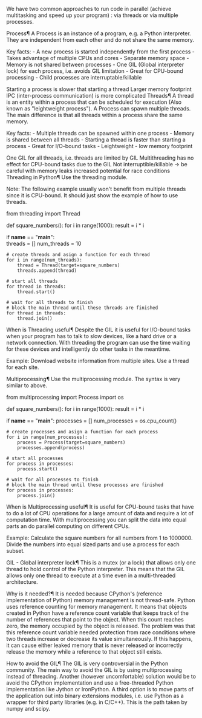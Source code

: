 We have two common approaches to run code in parallel (achieve multitasking and speed up your program) : via threads or via multiple processes.

Process¶
A Process is an instance of a program, e.g. a Python interpreter. They are independent from each other and do not share the same memory.

Key facts: - A new process is started independently from the first process - Takes advantage of multiple CPUs and cores - Separate memory space - Memory is not shared between processes - One GIL (Global interpreter lock) for each process, i.e. avoids GIL limitation - Great for CPU-bound processing - Child processes are interruptable/killable

Starting a process is slower that starting a thread
Larger memory footprint
IPC (inter-process communication) is more complicated
Threads¶
A thread is an entity within a process that can be scheduled for execution (Also known as "leightweight process"). A Process can spawn multiple threads. The main difference is that all threads within a process share the same memory.

Key facts: - Multiple threads can be spawned within one process - Memory is shared between all threads - Starting a thread is faster than starting a process - Great for I/O-bound tasks - Leightweight - low memory footprint

One GIL for all threads, i.e. threads are limited by GIL
Multithreading has no effect for CPU-bound tasks due to the GIL
Not interruptible/killable -> be careful with memory leaks
increased potential for race conditions
Threading in Python¶
Use the threading module.

Note: The following example usually won't benefit from multiple threads since it is CPU-bound. It should just show the example of how to use threads.

from threading import Thread

def square_numbers():
    for i in range(1000):
        result = i * i


if __name__ == "__main__":        
    threads = []
    num_threads = 10

    # create threads and asign a function for each thread
    for i in range(num_threads):
        thread = Thread(target=square_numbers)
        threads.append(thread)

    # start all threads
    for thread in threads:
        thread.start()

    # wait for all threads to finish
    # block the main thread until these threads are finished
    for thread in threads:
        thread.join()
When is Threading useful¶
Despite the GIL it is useful for I/O-bound tasks when your program has to talk to slow devices, like a hard drive or a network connection. With threading the program can use the time waiting for these devices and intelligently do other tasks in the meantime.

Example: Download website information from multiple sites. Use a thread for each site.

Multiprocessing¶
Use the multiprocessing module. The syntax is very similar to above.

from multiprocessing import Process
import os


def square_numbers():
    for i in range(1000):
        result = i * i


if __name__ == "__main__":
    processes = []
    num_processes = os.cpu_count()

    # create processes and asign a function for each process
    for i in range(num_processes):
        process = Process(target=square_numbers)
        processes.append(process)

    # start all processes
    for process in processes:
        process.start()

    # wait for all processes to finish
    # block the main thread until these processes are finished
    for process in processes:
        process.join()
When is Multiprocessing useful¶
It is useful for CPU-bound tasks that have to do a lot of CPU operations for a large amount of data and require a lot of computation time. With multiprocessing you can split the data into equal parts an do parallel computing on different CPUs.

Example: Calculate the square numbers for all numbers from 1 to 1000000. Divide the numbers into equal sized parts and use a process for each subset.

GIL - Global interpreter lock¶
This is a mutex (or a lock) that allows only one thread to hold control of the Python interpreter. This means that the GIL allows only one thread to execute at a time even in a multi-threaded architecture.

Why is it needed?¶
It is needed because CPython's (reference implementation of Python) memory management is not thread-safe. Python uses reference counting for memory management. It means that objects created in Python have a reference count variable that keeps track of the number of references that point to the object. When this count reaches zero, the memory occupied by the object is released. The problem was that this reference count variable needed protection from race conditions where two threads increase or decrease its value simultaneously. If this happens, it can cause either leaked memory that is never released or incorrectly release the memory while a reference to that object still exists.

How to avoid the GIL¶
The GIL is very controversial in the Python community. The main way to avoid the GIL is by using multiprocessing instead of threading. Another (however uncomfortable) solution would be to avoid the CPython implementation and use a free-threaded Python implementation like Jython or IronPython. A third option is to move parts of the application out into binary extensions modules, i.e. use Python as a wrapper for third party libraries (e.g. in C/C++). This is the path taken by numpy and scipy.

